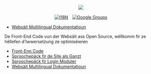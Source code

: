 <p align="center"><a href="https://wac.tax"><img src="https://cdn.jsdelivr.net/gh/wactax/img/logo.svg"/></a></p><p align="center"><a href="https://github.com/wactax/wac.tax/blob/main/doc/README.md#readme"><img alt="I18N" src="https://cdn.jsdelivr.net/gh/wactax/img/t.svg"/></a>　<a href="https://groups.google.com/u/2/g/wactax"><img alt="Google Groups" src="https://cdn.jsdelivr.net/gh/wactax/img/g-groups.svg"/></a></p>

* [Websäit Multilingual Dokumentatioun](https://github.com/xxai-doc)

De Front-End Code vun der Websäit ass Open Source, wëllkomm fir ze hëllefen d'Iwwersetzung ze optimiséieren

* [Front-Enn Code](https://github.com/xxai-art/web)
* [Sproochepäck fir de Site als Ganzt](https://github.com/xxai-art/web/tree/main/i18n)
* [Sproochepäck fir Login Moduler](https://github.com/wacpkg/user/tree/main/ui.i18n)
* [Websäit Multilingual Dokumentatioun](https://github.com/xxai-doc)
